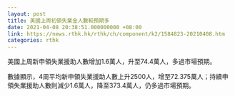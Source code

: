 ```yaml
---
layout: post
title: 美國上周初領失業金人數較預期多
date: 2021-04-08 20:38:51.000000000 +08:00
link: https://news.rthk.hk/rthk/ch/component/k2/1584823-20210408.htm
categories: rthk
---
```


美國上周新申領失業援助人數增加1.6萬人，升至74.4萬人，多過市場預期。

數據顯示，4周平均新申領失業援助人數上升2500人，增至72.375萬人；持續申領失業援助人數則減少1.6萬人，降至373.4萬人，仍多過市場預期。
